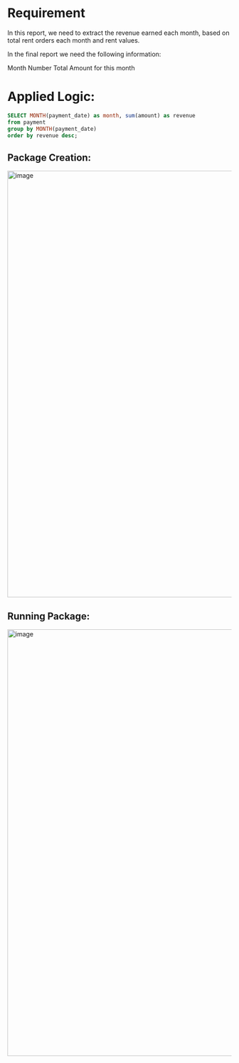 # Requirement
In this report, we need to extract the revenue earned each month, based on total rent orders each month and rent values.

In the final report we need the following information:

Month Number
Total Amount for this month 

# Applied Logic:
````sql
SELECT MONTH(payment_date) as month, sum(amount) as revenue
from payment
group by MONTH(payment_date)
order by revenue desc;
````

## Package Creation:
<img width="960" alt="image" src="https://github.com/MohamedWageh09/ETL-Practicing/assets/120044385/af392f58-5020-47a5-948a-30e96800be76">

## Running Package:
<img width="960" alt="image" src="https://github.com/MohamedWageh09/ETL-Practicing/assets/120044385/ad66f05f-9683-47da-8f52-8246cf02c850">




